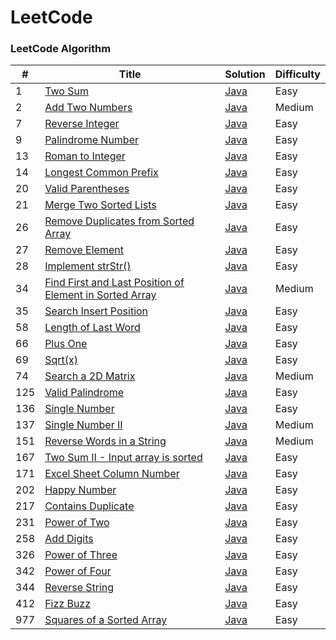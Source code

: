 LeetCode
========

### LeetCode Algorithm



| # | Title | Solution | Difficulty |
|---| ----- | -------- | ---------- |
|1|[Two Sum](https://leetcode.com/problems/two-sum/)| [Java](./algorithms/0001%20-%20Two%20Sum.java)|Easy|
|2|[Add Two Numbers](https://leetcode.com/problems/add-two-numbers/)| [Java](./algorithms/0002%20-%20Add%20Two%20Numbers.java)|Medium|
|7|[Reverse Integer](https://leetcode.com/problems/reverse-integer/)| [Java](.algorithms/0007%20-%20Reverse%20Integer.java)|Easy|
|9|[Palindrome Number](https://leetcode.com/problems/palindrome-number/)| [Java](./algorithms/0009%20-%20Palindrome%20Number.java)|Easy|
|13|[Roman to Integer](https://leetcode.com/problems/roman-to-integer/)| [Java](.algorithms/0013%20-%20Roman%20to%20Integer.java)|Easy|
|14|[Longest Common Prefix](https://leetcode.com/problems/longest-common-prefix/)| [Java](./algorithms/0014%20-%20Longest%20Common%20Prefix.java)|Easy|
|20|[Valid Parentheses](https://leetcode.com/problems/valid-parentheses/)| [Java](./algorithms/0020%20-%20Valid%20Parantheses.java)|Easy|
|21|[Merge Two Sorted Lists](https://leetcode.com/problems/merge-two-sorted-lists/)| [Java](./algorithms/0021%20-%20Merge%20Two%20Sorted%20Lists.java)|Easy|
|26|[Remove Duplicates from Sorted Array](https://leetcode.com/problems/remove-duplicates-from-sorted-array/)| [Java](./algorithms/0026%20-%20Remove%20Duplicates%20from%20Sorted%20Array.java)|Easy|
|27|[Remove Element](https://leetcode.com/problems/remove-element/)| [Java](./algorithms/0027%20-%20Remove%20Element.java)|Easy|
|28|[Implement strStr()](https://leetcode.com/problems/implement-strstr/)| [Java](./algorithms/0028%20-%20Implement%20strStr().java)|Easy|
|34|[Find First and Last Position of Element in Sorted Array](https://leetcode.com/problems/find-first-and-last-position-of-element-in-sorted-array/)| [Java](./algorithms/0034%20-%20Find%20First%20and%20Last%20Position%20of%20Element%20in%20Sorted%20Array.java)|Medium|
|35|[Search Insert Position](https://leetcode.com/problems/search-insert-position/)| [Java](./algorithms/0035%20-%20Search%20Insert%20Position.java)|Easy|
|58|[Length of Last Word](https://leetcode.com/problems/length-of-last-word/)| [Java](./algorithms/0058%20-%20Length%20of%20Last%20Word.java)|Easy|
|66|[Plus One](https://leetcode.com/problems/plus-one/)| [Java](./algorithms/0066%20-%20Plus%20One.java)|Easy|
|69|[Sqrt(x)](https://leetcode.com/problems/sqrtx/)| [Java](./algorithms/0069%20-%20Sqrt(x).java)|Easy|
|74|[Search a 2D Matrix](https://leetcode.com/problems/search-a-2d-matrix/)| [Java](./algorithms/0074%20-%20Search%20a%202D%20Matrix.java)|Medium|
|125|[Valid Palindrome](https://leetcode.com/problems/valid-palindrome/)| [Java](./algorithms/0125%20-%20Valid%20Palindrome.java)|Easy|
|136|[Single Number](https://leetcode.com/problems/single-number/)| [Java](./algorithms/0136%20-%20Single%20Number.java)|Easy|
|137|[Single Number II](https://leetcode.com/problems/single-number-ii/)| [Java](./algorithms/0137%20-%20Single%20Number%20II.java)|Medium|
|151|[Reverse Words in a String](https://leetcode.com/problems/reverse-words-in-a-string/)| [Java](./algorithms/0151%20-%20Reverse%20Words%20in%20a%20String.java)|Medium|
|167|[Two Sum II - Input array is sorted](https://leetcode.com/problems/two-sum-ii-input-array-is-sorted/)| [Java](./algorithms/0167%20-%20Two%20Sum%20II.java)|Easy|
|171|[Excel Sheet Column Number](https://leetcode.com/problems/excel-sheet-column-number/)| [Java](./algorithms/0171%20-%20Excel%20Sheet%20Column%20Number.java)|Easy|
|202|[Happy Number](https://leetcode.com/problems/happy-number/)| [Java](./algorithms/0202%20-%20Happy%20Number.java)|Easy|
|217|[Contains Duplicate](https://leetcode.com/problems/contains-duplicate/)| [Java](./algorithms/0217%20-%20Contains%20Duplicate.java)|Easy|
|231|[Power of Two](https://leetcode.com/problems/power-of-two/)| [Java](./algorithms/0231%20-%20Power%20of%20Two.java)|Easy|
|258|[Add Digits](https://leetcode.com/problems/add-digits/)| [Java](./algorithms/0258%20-%20Add%20Digits.java)|Easy|
|326|[Power of Three](https://leetcode.com/problems/power-of-three/) | [Java](./algorithms/0326%20-%20Power%20of%20Three.java)|Easy|
|342|[Power of Four](https://leetcode.com/problems/power-of-four/) | [Java](./algorithms/0342%20-%20Power%20of%20Four.java)|Easy|
|344|[Reverse String](https://leetcode.com/problems/reverse-string/) | [Java](./algorithms/0344%20-%20Reverse%20String.java)|Easy|
|412|[Fizz Buzz](https://leetcode.com/problems/fizz-buzz/) | [Java](./algorithms/0412%20-%20Fizz%20Buzz.java)|Easy|
|977|[Squares of a Sorted Array](https://leetcode.com/problems/squares-of-a-sorted-array/) | [Java](./algorithms/0977%20-%20Squares%20of%20a%20Sorted%20Array.java)|Easy|









